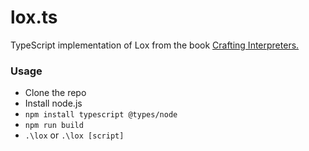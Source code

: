 # lox.ts
TypeScript implementation of Lox from the book [Crafting Interpreters.](https://craftinginterpreters.com)

### Usage
- Clone the repo
- Install node.js
- `npm install typescript @types/node`
- `npm run build`
- `.\lox` or `.\lox [script]`
